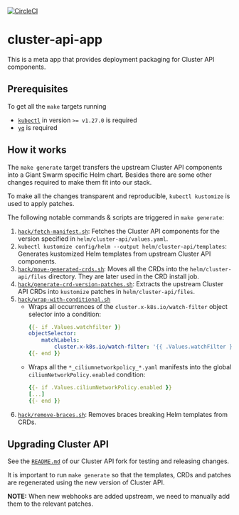 [![CircleCI](https://dl.circleci.com/status-badge/img/gh/giantswarm/cluster-api-app.svg?style=svg)](https://dl.circleci.com/status-badge/redirect/gh/giantswarm/cluster-api-app)

# cluster-api-app

This is a meta app that provides deployment packaging for Cluster API components.

## Prerequisites

To get all the `make` targets running

* [`kubectl`](https://github.com/kubernetes/kubectl) in version `>= v1.27.0` is required
* [`yq`](https://github.com/mikefarah/yq) is required

## How it works

The `make generate` target transfers the upstream Cluster API components into a Giant Swarm specific Helm chart. Besides there are some other changes required to make them fit into our stack.

To make all the changes transparent and reproducible, `kubectl kustomize` is used to apply patches.

The following notable commands & scripts are triggered in `make generate`:

1. [`hack/fetch-manifest.sh`](hack/fetch-manifest.sh): Fetches the Cluster API components for the version specified in `helm/cluster-api/values.yaml`.
1. `kubectl kustomize config/helm --output helm/cluster-api/templates`: Generates kustomized Helm templates from upstream Cluster API components.
1. [`hack/move-generated-crds.sh`](hack/move-generated-crds.sh): Moves all the CRDs into the `helm/cluster-api/files` directory. They are later used in the CRD install job.
1. [`hack/generate-crd-version-patches.sh`](hack/generate-crd-version-patches.sh): Extracts the upstream Cluster API CRDs into `kustomize` patches in `helm/cluster-api/files`.
1. [`hack/wrap-with-conditional.sh`](hack/wrap-with-conditional.sh)
    * Wraps all occurrences of the `cluster.x-k8s.io/watch-filter` object selector into a condition:
        ```yaml
        {{- if .Values.watchfilter }}
        objectSelector:
            matchLabels:
                cluster.x-k8s.io/watch-filter: '{{ .Values.watchFilter }}'
        {{- end }}
        ```
    * Wraps all the `*_ciliumnetworkpolicy_*.yaml` manifests into the global `ciliumNetworkPolicy.enabled` condition:
        ```yaml
        {{- if .Values.ciliumNetworkPolicy.enabled }}
        [...]
        {{- end }}
        ```
1. [`hack/remove-braces.sh`](hack/remove-braces.sh): Removes braces breaking Helm templates from CRDs.

## Upgrading Cluster API

See the [`README.md`](https://github.com/giantswarm/cluster-api/blob/main/README.md) of our Cluster API fork for testing and releasing changes.

It is important to run `make generate` so that the templates, CRDs and patches are regenerated using the new version of Cluster API.

**NOTE:** When new webhooks are added upstream, we need to manually add them to the relevant patches.
